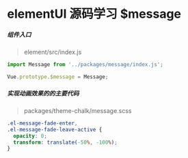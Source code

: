 # elementUI 源码学习  $message    


##### 组件入口
> element/src/index.js
```js
import Message from '../packages/message/index.js';

Vue.prototype.$message = Message;   
```

##### 实现动画效果的的主要代码
> packages/theme-chalk/message.scss
```css
.el-message-fade-enter,
.el-message-fade-leave-active {
  opacity: 0;
  transform: translate(-50%, -100%);
}
```


